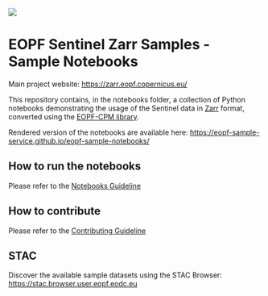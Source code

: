 [<img src="./notebooks/static/ESA_EOPF_logo_2025_COLOR_ESA_blue_reduced.png">](https://zarr.eopf.copernicus.eu/)

# EOPF Sentinel Zarr Samples - Sample Notebooks

Main project website: https://zarr.eopf.copernicus.eu/

This repository contains, in the notebooks folder, a collection of Python notebooks demonstrating the usage of the Sentinel data in [Zarr](https://zarr.dev) format, converted using the [EOPF-CPM library](https://gitlab.eopf.copernicus.eu/cpm/eopf-cpm).

Rendered version of the notebooks are available here: https://eopf-sample-service.github.io/eopf-sample-notebooks/

## How to run the notebooks

Please refer to the [Notebooks Guideline](./notebooks/README.md)

## How to contribute

Please refer to the [Contributing Guideline](CONTRIBUTING.md)

## STAC

Discover the available sample datasets using the STAC Browser:
https://stac.browser.user.eopf.eodc.eu 
